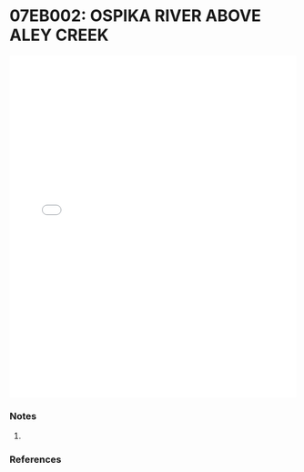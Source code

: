 # 07EB002: OSPIKA RIVER ABOVE ALEY CREEK

<iframe src="/distribution_estimation/_static/stations/07EB002_fdc.html" width="100%" height="600" frameborder="0"></iframe>

### Notes
1. 

### References


